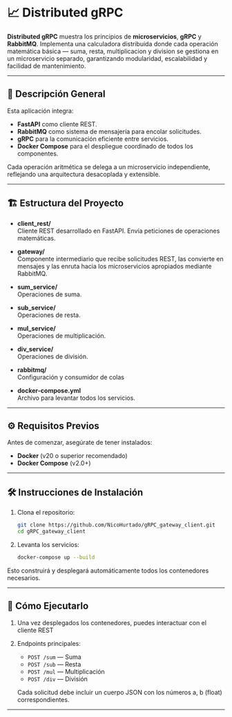 
# 📈 Distributed gRPC

**Distributed gRPC** muestra los principios de **microservicios**, **gRPC** y **RabbitMQ**. Implementa una calculadora distribuida donde cada operación matemática básica — suma, resta, multiplicacion y division se gestiona en un microservicio separado, garantizando modularidad, escalabilidad y facilidad de mantenimiento.

---

## 🧩 Descripción General

Esta aplicación integra:

- **FastAPI** como cliente REST.
- **RabbitMQ** como sistema de mensajería para encolar solicitudes.
- **gRPC** para la comunicación eficiente entre servicios.
- **Docker Compose** para el despliegue coordinado de todos los componentes.

Cada operación aritmética se delega a un microservicio independiente, reflejando una arquitectura desacoplada y extensible.

---

## 🏗️ Estructura del Proyecto

- **client_rest/**  
  Cliente REST desarrollado en FastAPI. Envía peticiones de operaciones matemáticas.

- **gateway/**  
  Componente intermediario que recibe solicitudes REST, las convierte en mensajes y las enruta hacia los microservicios apropiados mediante RabbitMQ.

- **sum_service/**  
  Operaciones de suma.

- **sub_service/**  
  Operaciones de resta.

- **mul_service/**  
  Operaciones de multiplicación.

- **div_service/**  
  Operaciones de división.

- **rabbitmq/**  
  Configuración y consumidor de colas

- **docker-compose.yml**  
  Archivo para levantar todos los servicios.

---

## ⚙️ Requisitos Previos

Antes de comenzar, asegúrate de tener instalados:

- **Docker** (v20 o superior recomendado)
- **Docker Compose** (v2.0+)

---

## 🛠️ Instrucciones de Instalación

1. Clona el repositorio:

   ```bash
   git clone https://github.com/NicoHurtado/gRPC_gateway_client.git
   cd gRPC_gateway_client
   ```

2. Levanta los servicios:

   ```bash
   docker-compose up --build
   ```

Esto construirá y desplegará automáticamente todos los contenedores necesarios.

---

## 🚀 Cómo Ejecutarlo

1. Una vez desplegados los contenedores, puedes interactuar con el cliente REST

2. Endpoints principales:

   - `POST /sum` — Suma
   - `POST /sub` — Resta
   - `POST /mul` — Multiplicación
   - `POST /div` — División

   Cada solicitud debe incluir un cuerpo JSON con los números a, b (float) correspondientes.

---
